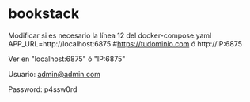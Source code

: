 # bookstack

Modificar si es necesario la línea 12 del docker-compose.yaml
APP_URL=http://localhost:6875 #https://tudominio.com ó http://IP:6875

Ver en "localhost:6875" ó "IP:6875"

Usuario: admin@admin.com

Password: p4ssw0rd
